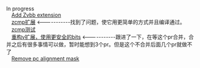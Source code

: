 In progress \
&emsp;[Add Zvbb extension](https://github.com/riscv/sail-riscv/pull/558) \
&emsp;[zcmp扩展](https://github.com/riscv/sail-riscv/pull/610)                   <-----------找到了问题，使它用更简单的方式并且编译通过。\
&emsp;[zcmp测试](https://github.com/riscv-software-src/riscv-tests/pull/592) \
&emsp;[重构v扩展，使用更安全的bits](https://github.com/riscv/sail-riscv/pull/622)   <-----------跟进了一下，在等这个pr合并，合并之后有很多事情可以做，暂时能想到3个pr。但是这个不合并后面几个pr就做不了 \
&emsp;[Remove pc alignment mask](https://github.com/riscv/sail-riscv/pull/618)
